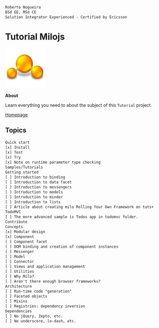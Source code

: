 ```
Roberto Nogueira  
BSd EE, MSd CE
Solution Integrator Experienced - Certified by Ericsson
```
# Tutorial Milojs

![tutorial image](images/tutorial.png)

**About**

Learn everything you need to about the subject of this `Tutorial` project.

[Homepage](https://github.com/milojs/milo)

## Topics
```
Quick start
[x] Install
[x] Test
[x] Try
[x] Note on runtime parameter type checking
Samples/Tutorials
Getting started
[ ] Introduction to binding
[ ] Introduction to data facet
[ ] Introduction to messengers
[ ] Introduction to models
[ ] Introduction to minder
[ ] Introduction to lists
[ ] Article about creating milo Rolling Your Own Framework on tuts+
TodoMVC
[ ] The more advanced sample is Todos app in todomvc folder.
Contribute
Concepts
[x] Modular design
[x] Component
[ ] Component facet
[ ] DOM binding and creation of component instances
[ ] Messenger
[ ] Model
[ ] Connector
[ ] Views and application management
[ ] Utilities
[ ] Why Milo?
[ ] Aren't there enough browser frameworks?
Architecture
[ ] Run-time code "generation"
[ ] Faceted objects
[ ] Mixins
[ ] Registries: dependency inversion
Dependencies
[ ] No jQuery, Zepto, etc.
[ ] No underscore, lo-dash, etc.
```
